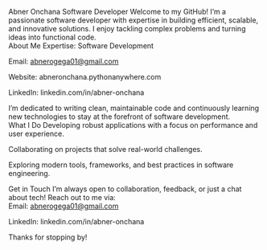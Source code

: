 Abner Onchana
Software Developer
Welcome to my GitHub! I’m a passionate software developer with expertise in building efficient, 
scalable, and innovative solutions. I enjoy tackling complex problems and turning ideas into functional code.  
About Me
Expertise: Software Development  

Email: abnerogega01@gmail.com 

Website: abneronchana.pythonanywhere.com  

LinkedIn: linkedin.com/in/abner-onchana

I’m dedicated to writing clean, maintainable code and continuously learning new technologies to stay at the forefront of software development.  
What I Do
Developing robust applications with a focus on performance and user experience.  

Collaborating on projects that solve real-world challenges.  

Exploring modern tools, frameworks, and best practices in software engineering.

Get in Touch
I’m always open to collaboration, feedback, or just a chat about tech! Reach out to me via:  
Email: abnerogega01@gmail.com  

LinkedIn: linkedin.com/in/abner-onchana

Thanks for stopping by!  

